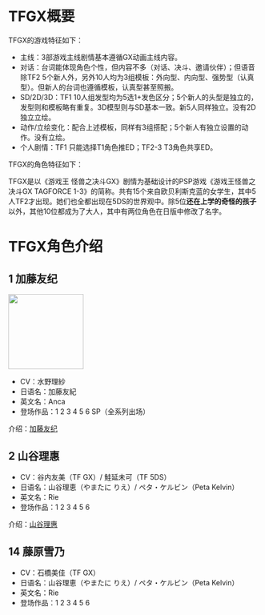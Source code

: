 # TFGX概要

TFGX的游戏特征如下：

- 主线：3部游戏主线剧情基本遵循GX动画主线内容。
- 对话：台词能体现角色个性，但内容不多（对话、决斗、邀请伙伴）；但语音除TF2 5个新人外，另外10人均为3组模板：外向型、内向型、强势型（认真型）。但新人的台词也遵循模板，认真型甚至照搬。
- SD/2D/3D：TF1 10人组发型均为5选1+发色区分；5个新人的头型是独立的，发型则和模板略有重复。3D模型则与SD基本一致。新5人同样独立。没有2D独立立绘。
- 动作/立绘变化：配合上述模板，同样有3组搭配；5个新人有独立设置的动作。没有立绘。
- 个人剧情：TF1 只能选择T1角色推ED；TF2-3 T3角色共享ED。

TFGX的角色特征如下：

TFGX是以《游戏王 怪兽之决斗GX》剧情为基础设计的PSP游戏《游戏王怪兽之决斗GX TAGFORCE 1-3》的简称。共有15个来自欧贝利斯克蓝的女学生，其中5人TF2才出现。她们也全都出现在5DS的世界观中。除5位**还在上学的奇怪的孩子**以外，其他10位都成为了大人，其中有两位角色在日版中修改了名字。

# TFGX角色介绍

## 1 加藤友纪 <!-- {docsify-ignore} -->

<img src="https://img.20342053.xyz/2022/09/202209082053513.png" width = "150" height = "150" >

- CV：水野理紗
- 日语名：加藤友紀
- 英文名：Anca
- 登场作品：1 2 3 4 5 6 SP（全系列出场）

介绍：[加藤友纪](/tf_gx/1.md)

## 2 山谷理惠 <!-- {docsify-ignore} -->

- CV：谷内友美（TF GX）/ 鮭延未可（TF 5DS）
- 日语名：山谷理恵（やまたに りえ）/ ペタ・ケルビン（Peta Kelvin）
- 英文名：Rie
- 登场作品：1 2 3 4 5 6

介绍：[山谷理惠](/tf_gx/2.md)

## 14 藤原雪乃 <!-- {docsify-ignore} -->

- CV：石橋美佳（TF GX）
- 日语名：山谷理恵（やまたに りえ）/ ペタ・ケルビン（Peta Kelvin）
- 英文名：Rie
- 登场作品：1 2 3 4 5 6
